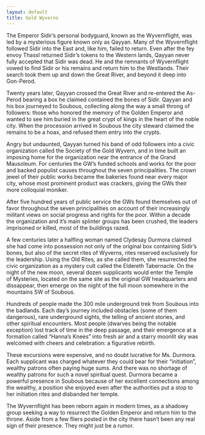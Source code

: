 ```yaml
---
layout: default
title: Gold Wyverns
---
```


The Emperor Sidir’s personal bodyguard, known as the Wyvernflight, was led by a mysterious figure known only as Qayyan.  Many of the Wyvernflight followed Sidir into the East and, like him, failed to return.  Even after the fey envoy Thassl returned Sidir’s tokens to the Western lands, Qayyan never fully accepted that Sidir was dead.  He and the remnants of Wyvernflight vowed to find Sidir or his remains and return him to the Westlands.  Their search took them up and down the Great River, and beyond it deep into Gon-Perod.  

Twenty years later, Qayyan crossed the Great River and re-entered the As-Perod bearing a box he claimed contained the bones of Sidir.  Qayyan and his box journeyed to Soubous, collecting along the way a small throng of followers: those who honored the memory of the Golden Emperor and wanted to see him buried in the great crypt of kings in the heart of the noble city.  When the procession arrived in Soubous the city steward claimed the remains to be a hoax, and refused them entry into the crypts.  

Angry but undaunted, Qayyan turned his band of odd followers into a civic organization called the Society of the Gold Wyvern, and in time built an imposing home for the organization near the entrance of the Grand Mausoleum.  For centuries the GW’s funded schools and works for the poor and backed populist causes throughout the seven principalities.  The crown jewel of their public works became the bakeries found near every major city, whose most prominent product was crackers, giving the GWs their more colloquial moniker.

After five hundred years of public service the GWs found themselves out of favor throughout the seven principalities on account of their increasingly militant views on social progress and rights for the poor.  Within a decade the organization and it’s main splinter groups has been crushed, the leaders imprisoned or killed, most of the buildings razed.

A few centuries later a halfling woman named Clydesay Durmora claimed she had come into possession not only of the original box containing Sidir’s bones, but also of the secret rites of Wyverns, rites reserved exclusively for the leadership.  Using the Old Rites, as she called them, she resurrected the civic organization as a mystery cult called the Eldereth Tabernacle.  On the night of the new moon, several dozen supplicants would enter the Temple of Mysteries, located on the same site as the original GW headquarters and dissappear, then emerge on the night of the full moon somewhere in the mountains SW of Soubous.

Hundreds of people made the 300 mile underground trek from Soubous into the badlands.  Each day’s journey included obstacles (some of them dangerous), rare underground sights, the telling of ancient stories, and other spiritual encounters.  Most people (dwarves being the notable exception) lost track of time in the deep passage, and their emergence at a formation called “Hanna’s Knees” into fresh air and a starry moonlit sky was welcomed with cheers and celebration: a figurative rebirth.

These excursions were expensive, and no doubt lucrative for Ms. Durmora.  Each supplicant was charged whatever they could bear for their “initiation”, wealthy patrons often paying huge sums.  And there was no shortage of wealthy patrons for such a novel spiritual quest.  Durmora became a powerful presence in Soubous because of her excellent connections among the wealthy, a position she enjoyed even after the authorities put a stop to her initiation rites and disbanded her temple.  

The Wyvernflight has been reborn again in modern times, as a shadowy group seeking a way to resurrect the Golden Emperor and return him to the throne. Aside from a few fliers posted in the city there hasn’t been any real sign of their presence.  They might just be a rumor.
